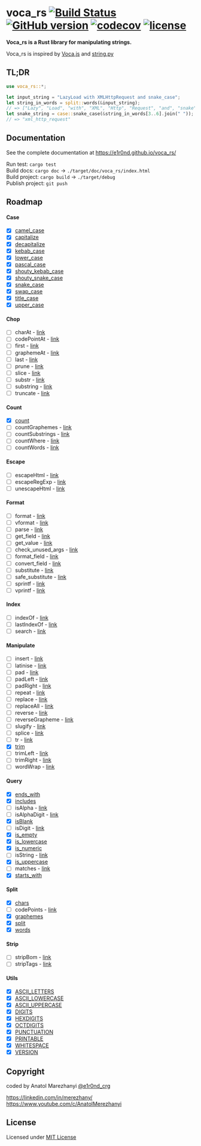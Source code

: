 # voca_rs [![Build Status](https://travis-ci.org/e1r0nd/voca_rs.svg?branch=master)](https://travis-ci.org/e1r0nd/voca_rs) [![GitHub version](https://badge.fury.io/gh/e1r0nd%2Fvoca_rs.svg)](https://badge.fury.io/gh/e1r0nd%2Fvoca_rs) [![codecov](https://codecov.io/gh/e1r0nd/voca_rs/branch/master/graph/badge.svg)](https://codecov.io/gh/e1r0nd/voca_rs) [![license](https://img.shields.io/badge/license-MIT-green.svg)](LICENSE)

**Voca_rs is a Rust library for manipulating strings.**

Voca_rs is inspired by [Voca.js](https://vocajs.com/) and [string.py](https://docs.python.org/3.4/library/string.html)

## TL;DR

```rust
use voca_rs::*;

let input_string = "LazyLoad with XMLHttpRequest and snake_case";
let string_in_words = split::words(&input_string);
// => ["Lazy", "Load", "with", "XML", "Http", "Request", "and", "snake", "case"]
let snake_string = case::snake_case(&string_in_words[3..6].join(" "));
// => "xml_http_request"
```

## Documentation

See the complete documentation at https://e1r0nd.github.io/voca_rs/

Run test: `cargo test`<br>
Build docs: `cargo doc` -> `./target/doc/voca_rs/index.html` <br>
Build project: `cargo build` -> `./target/debug`<br>
Publish project: `git push`

## Roadmap

#### Case

- [x] [camel_case](https://e1r0nd.github.io/voca_rs/voca_rs/case/fn.camel_case.html)
- [x] [capitalize](https://e1r0nd.github.io/voca_rs/voca_rs/case/fn.capitalize.html)
- [x] [decapitalize](https://e1r0nd.github.io/voca_rs/voca_rs/case/fn.decapitalize.html)
- [x] [kebab_case](https://e1r0nd.github.io/voca_rs/voca_rs/case/fn.kebab_case.html)
- [x] [lower_case](https://e1r0nd.github.io/voca_rs/voca_rs/case/fn.lower_case.html)
- [x] [pascal_case](https://e1r0nd.github.io/voca_rs/voca_rs/case/fn.pascal_case.html)
- [x] [shouty_kebab_case](https://e1r0nd.github.io/voca_rs/voca_rs/case/fn.shouty_kebab_case.html)
- [x] [shouty_snake_case](https://e1r0nd.github.io/voca_rs/voca_rs/case/fn.shouty_snake_case.html)
- [x] [snake_case](https://e1r0nd.github.io/voca_rs/voca_rs/case/fn.snake_case.html)
- [x] [swap_case](https://e1r0nd.github.io/voca_rs/voca_rs/case/fn.swap_case.html)
- [x] [title_case](https://e1r0nd.github.io/voca_rs/voca_rs/case/fn.title_case.html)
- [x] [upper_case](https://e1r0nd.github.io/voca_rs/voca_rs/case/fn.upper_case.html)

#### Chop

- [ ] charAt - [link](https://vocajs.com/#charAt)
- [ ] codePointAt - [link](https://vocajs.com/#codePointAt)
- [ ] first - [link](https://vocajs.com/#first)
- [ ] graphemeAt - [link](https://vocajs.com/#graphemeAt)
- [ ] last - [link](https://vocajs.com/#last)
- [ ] prune - [link](https://vocajs.com/#prune)
- [ ] slice - [link](https://vocajs.com/#slice)
- [ ] substr - [link](https://vocajs.com/#substr)
- [ ] substring - [link](https://vocajs.com/#substring)
- [ ] truncate - [link](https://vocajs.com/#truncate)

#### Count

- [x] [count](https://e1r0nd.github.io/voca_rs/voca_rs/case/fn.count.html)
- [ ] countGraphemes - [link](https://vocajs.com/#countGraphemes)
- [ ] countSubstrings - [link](https://vocajs.com/#countSubstrings)
- [ ] countWhere - [link](https://vocajs.com/#countWhere)
- [ ] countWords - [link](https://vocajs.com/#countWords)

#### Escape

- [ ] escapeHtml - [link](https://vocajs.com/#escapeHtml)
- [ ] escapeRegExp - [link](https://vocajs.com/#escapeRegExp)
- [ ] unescapeHtml - [link](https://vocajs.com/#unescapeHtml)

#### Format

- [ ] format - [link](https://docs.python.org/3.4/library/string.html#string.Formatter.format)
- [ ] vformat - [link](https://docs.python.org/3.4/library/string.html#string.Formatter.vformat)
- [ ] parse - [link](https://docs.python.org/3.4/library/string.html#string.Formatter.parse)
- [ ] get_field - [link](https://docs.python.org/3.4/library/string.html#string.Formatter.get_field)
- [ ] get_value - [link](https://docs.python.org/3.4/library/string.html#string.Formatter.get_value)
- [ ] check_unused_args - [link](https://docs.python.org/3.4/library/string.html#string.Formatter.check_unused_args)
- [ ] format_field - [link](https://docs.python.org/3.4/library/string.html#string.Formatter.format_field)
- [ ] convert_field - [link](https://docs.python.org/3.4/library/string.html#string.Formatter.convert_field)
- [ ] substitute - [link](https://docs.python.org/3.4/library/string.html#string.Template.substitute)
- [ ] safe_substitute - [link](https://docs.python.org/3.4/library/string.html#string.Template.safe_substitute)
- [ ] sprintf - [link](https://vocajs.com/#sprintf)
- [ ] vprintf - [link](https://vocajs.com/#vprintf)

#### Index

- [ ] indexOf - [link](https://vocajs.com/#indexOf)
- [ ] lastIndexOf - [link](https://vocajs.com/#lastIndexOf)
- [ ] search - [link](https://vocajs.com/#search)

#### Manipulate

- [ ] insert - [link](https://vocajs.com/#insert)
- [ ] latinise - [link](https://vocajs.com/#latinise)
- [ ] pad - [link](https://vocajs.com/#pad)
- [ ] padLeft - [link](https://vocajs.com/#padLeft)
- [ ] padRight - [link](https://vocajs.com/#padRight)
- [ ] repeat - [link](https://vocajs.com/#repeat)
- [ ] replace - [link](https://vocajs.com/#replace)
- [ ] replaceAll - [link](https://vocajs.com/#replaceAll)
- [ ] reverse - [link](https://vocajs.com/#reverse)
- [ ] reverseGrapheme - [link](https://vocajs.com/#reverseGrapheme)
- [ ] slugify - [link](https://vocajs.com/#slugify)
- [ ] splice - [link](https://vocajs.com/#splice)
- [ ] tr - [link](https://vocajs.com/#tr)
- [x] [trim](https://e1r0nd.github.io/voca_rs/voca_rs/manipulate/fn.trim.html)
- [ ] trimLeft - [link](https://vocajs.com/#trimLeft)
- [ ] trimRight - [link](https://vocajs.com/#trimRight)
- [ ] wordWrap - [link](https://vocajs.com/#wordWrap)

#### Query

- [x] [ends_with](https://e1r0nd.github.io/voca_rs/voca_rs/query/fn.ends_with.html)
- [x] [includes](https://e1r0nd.github.io/voca_rs/voca_rs/query/fn.includes.html)
- [ ] isAlpha - [link](https://vocajs.com/#isAlpha)
- [ ] isAlphaDigit - [link](https://vocajs.com/#isAlphaDigit)
- [x] [isBlank](https://e1r0nd.github.io/voca_rs/voca_rs/query/fn.is_blank.html)
- [ ] isDigit - [link](https://vocajs.com/#isDigit)
- [x] [is_empty](https://e1r0nd.github.io/voca_rs/voca_rs/query/fn.is_empty.html)
- [x] [is_lowercase](https://e1r0nd.github.io/voca_rs/voca_rs/query/fn.is_lowercase.html)
- [x] [is_numeric](https://e1r0nd.github.io/voca_rs/voca_rs/query/fn.is_numeric.html)
- [ ] isString - [link](https://vocajs.com/#isString)
- [x] [is_uppercase](https://e1r0nd.github.io/voca_rs/voca_rs/query/fn.is_uppercase.html)
- [ ] matches - [link](https://vocajs.com/#matches)
- [x] [starts_with](https://e1r0nd.github.io/voca_rs/voca_rs/query/fn.starts_with.html)

#### Split

- [x] [chars](https://e1r0nd.github.io/voca_rs/voca_rs/split/fn.chars.html)
- [ ] codePoints - [link](https://vocajs.com/#codePoints)
- [x] [graphemes](https://e1r0nd.github.io/voca_rs/voca_rs/split/fn.graphemes.html)
- [x] [split](https://e1r0nd.github.io/voca_rs/voca_rs/split/fn.split.html)
- [x] [words](https://e1r0nd.github.io/voca_rs/voca_rs/split/fn.words.html)

#### Strip

- [ ] stripBom - [link](https://vocajs.com/#stripBom)
- [ ] stripTags - [link](https://vocajs.com/#stripTags)

#### Utils

- [x] [ASCII_LETTERS](https://e1r0nd.github.io/voca_rs/voca_rs/utils/constant.ASCII_LETTERS.html)
- [x] [ASCII_LOWERCASE](https://e1r0nd.github.io/voca_rs/voca_rs/utils/constant.ASCII_LOWERCASE.html)
- [x] [ASCII_UPPERCASE](https://e1r0nd.github.io/voca_rs/voca_rs/utils/constant.ASCII_UPPERCASE.html)
- [x] [DIGITS](https://e1r0nd.github.io/voca_rs/voca_rs/utils/constant.DIGITS.html)
- [x] [HEXDIGITS](https://e1r0nd.github.io/voca_rs/voca_rs/utils/constant.HEXDIGITS.html)
- [x] [OCTDIGITS](https://e1r0nd.github.io/voca_rs/voca_rs/utils/constant.OCTDIGITS.html)
- [x] [PUNCTUATION](https://e1r0nd.github.io/voca_rs/voca_rs/utils/constant.PUNCTUATION.html)
- [x] [PRINTABLE](https://e1r0nd.github.io/voca_rs/voca_rs/utils/constant.PRINTABLE.html)
- [x] [WHITESPACE](https://e1r0nd.github.io/voca_rs/voca_rs/utils/constant.WHITESPACE.html)
- [x] [VERSION](https://e1r0nd.github.io/voca_rs/voca_rs/utils/constant.VERSION.html)

## Copyright

coded by Anatol Marezhanyi [@e1r0nd_crg](https://twitter.com/e1r0nd_crg)

https://linkedin.com/in/merezhany/<br>
https://www.youtube.com/c/AnatolMerezhanyi

## License

Licensed under [MIT License](LICENSE)
